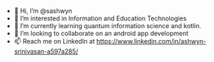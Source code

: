 - 👋 Hi, I’m @sashwyn
- 👀 I’m interested in Information and Education Technologies
- 🌱 I’m currently learning quantum information science and kotlin. 
- 💞️ I’m looking to collaborate on an android app development
- 📫 Reach me on LinkedIn at https://www.linkedin.com/in/ashwyn-srinivasan-a597a285/ 

<!---
sashwyn/sashwyn is a ✨ special ✨ repository because its `README.md` (this file) appears on your GitHub profile.
You can click the Preview link to take a look at your changes.
--->
